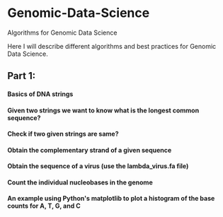 # Genomic-Data-Science
Algorithms for Genomic Data Science

Here I will describe different algorithms and best practices for Genomic Data Science.

## Part 1:
#### Basics of DNA strings
#### Given two strings we want to know what is the longest common sequence?
#### Check if two given strings are same?
#### Obtain the complementary strand of a given sequence
#### Obtain the sequence of a virus (use the lambda_virus.fa file)
#### Count the individual nucleobases in the genome
#### An example using Python's matplotlib to plot a histogram of the base counts for A, T, G, and C
